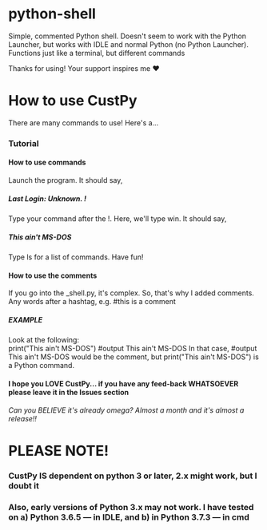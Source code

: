 # python-shell
Simple, commented Python shell. Doesn't seem to work with the Python Launcher, but works with IDLE and normal Python (no Python Launcher). Functions just like a terminal, but different commands

Thanks for using! Your support inspires me  :heart:

# How to use CustPy
There are many commands to use! Here's a... 
### Tutorial
#### How to use commands
Launch the program. It should say, 
##### Last Login: Unknown. !
Type your command after the !. Here, we'll type win. It should say, 
##### This ain't MS-DOS
Type ls for a list of commands. Have fun!  
#### How to use the comments
If you go into the _shell.py, it's complex. So, that's why I added comments. Any words after a hashtag, e.g.
#this is a comment
##### EXAMPLE
Look at the following:  
print("This ain't MS-DOS") #output This ain't MS-DOS
In that case, #output This ain't MS-DOS would be the comment, but print("This ain't MS-DOS") is a Python command. 
#### I hope you LOVE CustPy... if you have any feed-back WHATSOEVER please leave it in the Issues section

###### Can you BELIEVE it's already omega? Almost a month and it's almost a release!! 




# PLEASE NOTE! 
### CustPy IS dependent on python 3 or later, 2.x might work, but I doubt it
### Also, early versions of Python 3.x may not work. I have tested on a) Python 3.6.5 — in IDLE, and b) in Python 3.7.3 — in cmd
